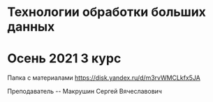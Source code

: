 # Технологии обработки больших данных 
# Осень 2021 3 курс
Папка с материалами https://disk.yandex.ru/d/m3rvWMCLkfx5JA

Преподаватель -- Макрушин Сергей Вячеславович 


